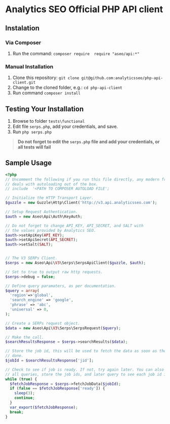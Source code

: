 # Analytics SEO Official PHP API client

## Instalation
### Via Composer
1. Run the command: ```composer require  require "aseo/api:*"```

### Manual Installation
1. Clone this repository: ``git clone git@github.com:analyticsseo/php-api-client.git``
2. Change to the cloned folder, e.g.: ``cd php-api-client``
3. Run command ```composer install``` 

## Testing Your Installation
1. Browse to folder ```tests\functional```
2. Edit file ```serps.php```, add your credentials, and save.
3. Run ```php serps.php```

> **Do not forget to edit the ```serps.php``` file and add your credentials, or all tests will fail**

## Sample Usage
```php
<?php
// Uncomment the following if you run this file directly, any modern framework
// deals with autoloading out of the box.
// include  '<PATH TO COMPOSER AUTOLOAD FILE'; 

// Initialize the HTTP Transport Layer.
$guzzle = new Guzzle\Http\Client('http://v3.api.analyticsseo.com');

// Setup Request Authentication.
$auth = new Aseo\Api\Auth\KeyAuth;

// Do not forget to change API_KEY, API_SECRET, and SALT with
// the values provided by Analytics SEO.
$auth->setApiKey(API_KEY);
$auth->setApiSecret(API_SECRET);
$auth->setSalt(SALT);


// The V3 SERPs Client.
$serps = new Aseo\Api\V3\Serps\SerpsApiClient($guzzle, $auth);

// Set to true to output raw http requests.
$serps->debug = false;

// Define query paramaters, as per documentation.
$query = array(
  'region'=>'global',
  'search_engine' => 'google',
  'phrase' => 'abc',
  'universal' => 0,
);

// Create a SERPs request object.
$data = new Aseo\Api\V3\Serps\SerpsRequest($query);

// Make the call.
$searchResultsResponse = $serps->searchResults($data);

// Store the job id, this will be used to fetch the data as soon as the job is
// done.
$jobId = $searchResultsResponse['jid'];

// Check to see if job is ready. If not, try again later. You can also execute
// all queries, store the job ids, and later query to see each job id is ready.
while (true) {
  $fetchJobResponse = $serps->fetchJobData($jobId);
  if (false == $fetchJobResponse['ready']) {
    sleep(3);
    continue;
  }
  var_export($fetchJobResponse);
  break;
}

```
